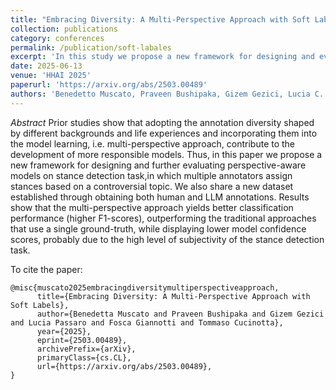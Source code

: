 ```yaml
---
title: "Embracing Diversity: A Multi-Perspective Approach with Soft Labels"
collection: publications
category: conferences
permalink: /publication/soft-labales
excerpt: 'In this study we propose a new framework for designing and evaluating perspective aware models on stance detection task.'
date: 2025-06-13
venue: 'HHAI 2025'
paperurl: 'https://arxiv.org/abs/2503.00489'
authors: 'Benedetto Muscato, Praveen Bushipaka, Gizem Gezici, Lucia C. Passaro, Fosca Giannotti, Tommaso Cucinotta'
---
```


*Abstract*
Prior studies show that adopting the annotation diversity shaped by different backgrounds and life experiences and incorporating them into the model learning, i.e. multi-perspective approach, contribute to the development of more responsible models. Thus, in this paper we propose a new framework for designing and further evaluating perspective-aware models on stance detection task,in which multiple annotators assign stances based on a controversial topic. We also share a new dataset established through obtaining both human and LLM annotations. Results show that the multi-perspective approach yields better classification performance (higher F1-scores), outperforming the traditional approaches that use a single ground-truth, while displaying lower model confidence scores, probably due to the high level of subjectivity of the stance detection task.

To cite the paper:
```
@misc{muscato2025embracingdiversitymultiperspectiveapproach,
      title={Embracing Diversity: A Multi-Perspective Approach with Soft Labels}, 
      author={Benedetta Muscato and Praveen Bushipaka and Gizem Gezici and Lucia Passaro and Fosca Giannotti and Tommaso Cucinotta},
      year={2025},
      eprint={2503.00489},
      archivePrefix={arXiv},
      primaryClass={cs.CL},
      url={https://arxiv.org/abs/2503.00489}, 
}
```


